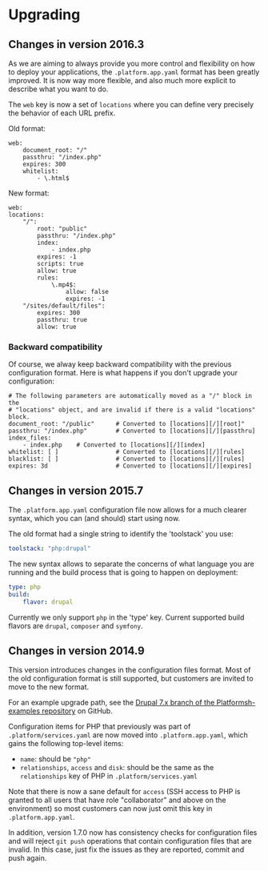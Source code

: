 # Upgrading

## Changes in version 2016.3

As we are aiming to always provide you more control and flexibility on how to deploy your applications, the `.platform.app.yaml` format has been greatly improved. It is now way more flexible, and also much more explicit to describe what you want to do.

The `web` key is now a set of `locations` where you can define very precisely the behavior of each URL prefix.

Old format:

    web:
        document_root: "/"
        passthru: "/index.php" 
        expires: 300
        whitelist:
            - \.html$

New format:

    web:
    locations:
        "/":
            root: "public"
            passthru: "/index.php"
            index: 
                - index.php
            expires: -1
            scripts: true
            allow: true
            rules:
                \.mp4$:
                    allow: false
                    expires: -1
        "/sites/default/files":
            expires: 300
            passthru: true
            allow: true

### Backward compatibility

Of course, we alway keep backward compatibility with the previous configuration format. Here is what happens if you don't upgrade your configuration:

    # The following parameters are automatically moved as a "/" block in the
    # "locations" object, and are invalid if there is a valid "locations" block.
    document_root: "/public"      # Converted to [locations][/][root]"
    passthru: "/index.php"        # Converted to [locations][/][passthru]
    index_files:
        - index.php    # Converted to [locations][/][index]
    whitelist: [ ]                # Converted to [locations][/][rules]
    blacklist: [ ]                # Converted to [locations][/][rules]
    expires: 3d                   # Converted to [locations][/][expires]

## Changes in version 2015.7

The `.platform.app.yaml` configuration file now allows for a much clearer syntax, which you can (and should) start using now.

The old format had a single string to identify the 'toolstack' you use:
```yaml
toolstack: "php:drupal"
```

The new syntax allows to separate the concerns of what language you are running
and the build process that is going to happen on deployment:
```yaml
type: php
build:
    flavor: drupal
```
Currently we only support `php` in the 'type' key. Current supported build
flavors are `drupal`, `composer` and `symfony`.

## Changes in version 2014.9

This version introduces changes in
the configuration files format. Most of the old configuration format is
still supported, but customers are invited to move to the new format.

For an example upgrade path, see the [Drupal 7.x branch of the
Platformsh-examples
repository](https://github.com/platformsh/platformsh-examples/blob/drupal/7.x/.platform.app.yaml)
on GitHub.

Configuration items for PHP that previously was part of
`.platform/services.yaml` are now moved into `.platform.app.yaml`, which
gains the following top-level items:

-   `name`: should be `"php"`
-   `relationships`, `access` and `disk`: should be the same as the
    `relationships` key of PHP in `.platform/services.yaml`

Note that there is now a sane default for `access` (SSH access to PHP is
granted to all users that have role "collaborator" and above on the
environment) so most customers can now just omit this key in
`.platform.app.yaml`.

In addition, version 1.7.0 now has consistency checks for configuration
files and will reject `git push` operations that contain configuration
files that are invalid. In this case, just fix the issues as they are
reported, commit and push again.

